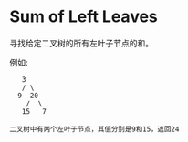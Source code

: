 # Sum of Left Leaves

寻找给定二叉树的所有左叶子节点的和。

例如:

```
   3
   / \
  9  20
    /  \
   15   7

二叉树中有两个左叶子节点，其值分别是9和15，返回24
```
